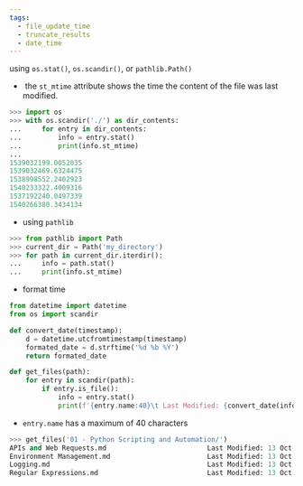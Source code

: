 ```yaml
---
tags:
  - file_update_time
  - truncate_results
  - date_time
---
```

using `os.stat()`, `os.scandir()`, or `pathlib.Path()`

-  the `st_mtime` attribute shows the time the content of the file was last modified.
```python ln:False
>>> import os
>>> with os.scandir('./') as dir_contents:
...     for entry in dir_contents:
...         info = entry.stat()
...         print(info.st_mtime)
...
1539032199.0052035
1539032469.6324475
1538998552.2402923
1540233322.4009316
1537192240.0497339
1540266380.3434134
```

- using `pathlib`
```python ln:False
>>> from pathlib import Path
>>> current_dir = Path('my_directory')
>>> for path in current_dir.iterdir():
...     info = path.stat()
...     print(info.st_mtime)
```

- format time
```python
from datetime import datetime
from os import scandir

def convert_date(timestamp):
    d = datetime.utcfromtimestamp(timestamp)
    formated_date = d.strftime('%d %b %Y')
    return formated_date

def get_files(path):
    for entry in scandir(path):
        if entry.is_file():
            info = entry.stat()
            print(f'{entry.name:40}\t Last Modified: {convert_date(info.st_mtime)}')
```
- `entry.name` has a maximum of 40 characters
```python ln:False
>>> get_files('01 - Python Scripting and Automation/')
APIs and Web Requests.md                         Last Modified: 13 Oct 2024
Environment Management.md                        Last Modified: 13 Oct 2024
Logging.md                                       Last Modified: 13 Oct 2024
Regular Expressions.md                           Last Modified: 13 Oct 2024
```


